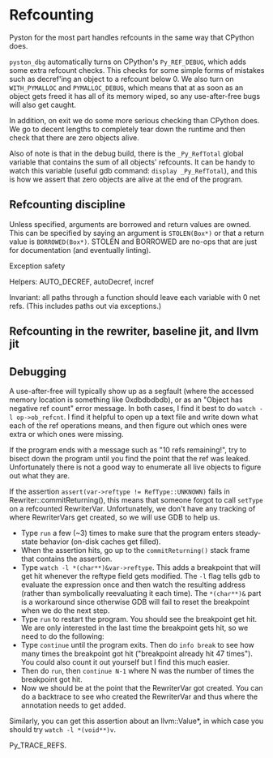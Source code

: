 # Refcounting

Pyston for the most part handles refcounts in the same way that CPython does.

`pyston_dbg` automatically turns on CPython's `Py_REF_DEBUG`, which adds some extra refcount checks.  This checks for some simple forms of mistakes such as decref'ing an object to a refcount below 0.  We also turn on `WITH_PYMALLOC` and `PYMALLOC_DEBUG`, which means that at as soon as an object gets freed it has all of its memory wiped, so any use-after-free bugs will also get caught.

In addition, on exit we do some more serious checking than CPython does.  We go to decent lengths to completely tear down the runtime and then check that there are zero objects alive.

Also of note is that in the debug build, there is the `_Py_RefTotal` global variable that contains the sum of all objects' refcounts.  It can be handy to watch this variable (useful gdb command: `display _Py_RefTotal`), and this is how we assert that zero objects are alive at the end of the program.

## Refcounting discipline

Unless specified, arguments are borrowed and return values are owned.  This can be specified by saying an argument is `STOLEN(Box*)` or that a return value is `BORROWED(Box*)`.  STOLEN and BORROWED are no-ops that are just for documentation (and eventually linting).

Exception safety

Helpers:
AUTO_DECREF, autoDecref, incref

Invariant: all paths through a function should leave each variable with 0 net refs.  (This includes paths out via exceptions.)

## Refcounting in the rewriter, baseline jit, and llvm jit

## Debugging

A use-after-free will typically show up as a segfault (where the accessed memory location is something like 0xdbdbdbdb), or as an "Object has negative ref count" error message.  In both cases, I find it best to do `watch -l op->ob_refcnt`.  I find it helpful to open up a text file and write down what each of the ref operations means, and then figure out which ones were extra or which ones were missing.

If the program ends with a message such as "10 refs remaining!", try to bisect down the program until you find the point that the ref was leaked.  Unfortunately there is not a good way to enumerate all live objects to figure out what they are.


If the assertion `assert(var->reftype != RefType::UNKNOWN)` fails in Rewriter::commitReturning(), this means that someone forgot to call `setType` on a refcounted RewriterVar.  Unfortunately, we don't have any tracking of where RewriterVars get created, so we will use GDB to help us.

- Type `run` a few (~3) times to make sure that the program enters steady-state behavior (on-disk caches get filled).
- When the assertion hits, go up to the `commitReturning()` stack frame that contains the assertion.
- Type `watch -l *(char**)&var->reftype`.  This adds a breakpoint that will get hit whenever the reftype field gets modified.  The `-l` flag tells gdb to evaluate the expression once and then watch the resulting address (rather than symbolically reevaluating it each time).  The `*(char**)&` part is a workaround since otherwise GDB will fail to reset the breakpoint when we do the next step.
- Type `run` to restart the program.  You should see the breakpoint get hit.  We are only interested in the last time the breakpoint gets hit, so we need to do the following:
- Type `continue` until the program exits.  Then do `info break` to see how many times the breakpoint got hit ("breakpoint already hit 47 times").  You could also count it out yourself but I find this much easier.
- Then do `run`, then `continue N-1` where N was the number of times the breakpoint got hit.
- Now we should be at the point that the RewriterVar got created.  You can do a backtrace to see who created the RewriterVar and thus where the annotation needs to get added.

Similarly, you can get this assertion about an llvm::Value*, in which case you should try `watch -l *(void**)v`.

Py_TRACE_REFS.
